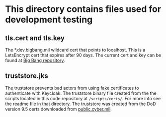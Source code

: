 # This directory contains files used for development testing

## tls.cert and tls.key
The *.dev.bigbang.mil wildcard cert that points to localhost. This is a LetsEncrypt cert that expires after 90 days. The current cert and key can be found at [Big Bang repository](https://repo1.dso.mil/big-bang/bigbang/-/blob/master/chart/ingress-certs.yaml).

## truststore.jks
The truststore prevents bad actors from using fake certificates to authenticate with Keycloak. The truststore binary file created from the the scripts located in this code repository at `/scripts/certs/`. For more info see the readme file in that directory. The truststore was created from the DoD version 9.5 certs downloaded from [public.cyber.mil](https://public.cyber.mil/pki-pke/pkipke-document-library/). 
